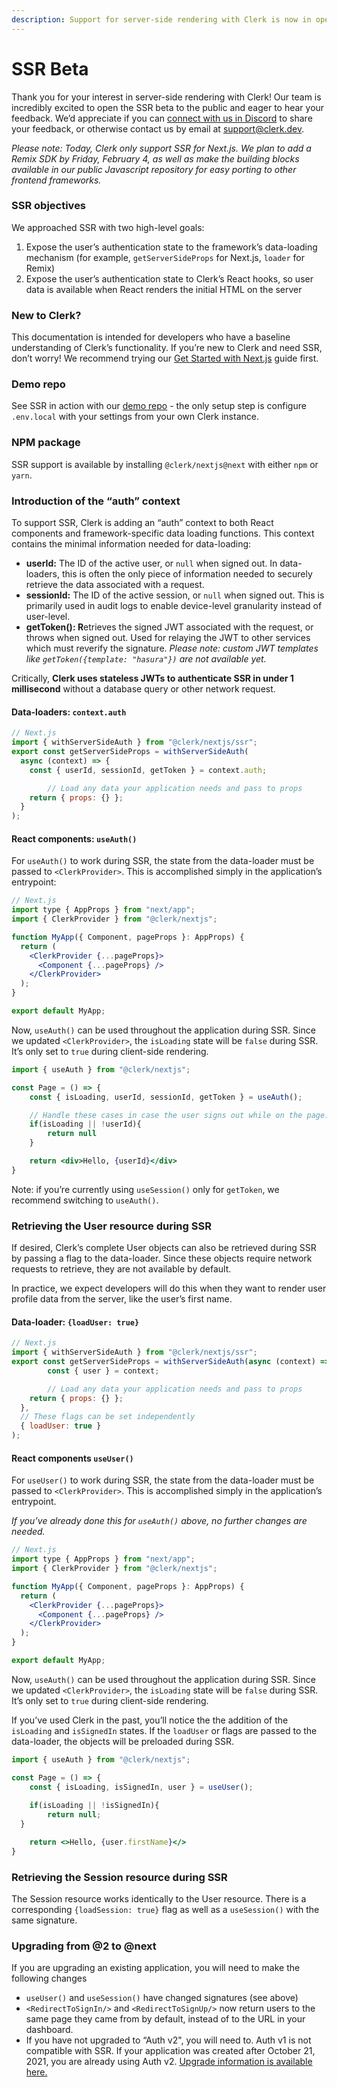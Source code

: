 ```yaml
---
description: Support for server-side rendering with Clerk is now in open beta.
---
```


# SSR Beta

Thank you for your interest in server-side rendering with Clerk! Our team is incredibly excited to open the SSR beta to the public and eager to hear your feedback. We’d appreciate if you can [connect with us in Discord](https://discord.com/invite/b5rXHjAg7A) to share your feedback, or otherwise contact us by email at support@clerk.dev.

_Please note: Today, Clerk only support SSR for Next.js. We plan to add a Remix SDK by Friday, February 4, as well as make the building blocks available in our public Javascript repository for easy porting to other frontend frameworks._

### SSR objectives

We approached SSR with two high-level goals:

1. Expose the user’s authentication state to the framework’s data-loading mechanism (for example, `getServerSideProps` for Next.js, `loader` for Remix)
2. Expose the user’s authentication state to Clerk’s React hooks, so user data is available when React renders the initial HTML on the server

### New to Clerk?

This documentation is intended for developers who have a baseline understanding of Clerk’s functionality. If you’re new to Clerk and need SSR, don’t worry! We recommend trying our [Get Started with Next.js](https://docs.clerk.dev/get-started/nextjs) guide first.

### Demo repo

See SSR in action with our [demo repo](https://github.com/clerkinc/clerk-nextjs-ssr-demo) - the only setup step is configure `.env.local`  with your settings from your own Clerk instance.

### NPM package

SSR support is available by installing `@clerk/nextjs@next` with either `npm` or `yarn`.

### Introduction of the “auth” context

To support SSR, Clerk is adding an “auth” context to both React components and framework-specific data loading functions. This context contains the minimal information needed for data-loading:

* **userId:** The ID of the active user, or `null` when signed out. In data-loaders, this is often the only piece of information needed to securely retrieve the data associated with a request.
* **sessionId:** The ID of the active session, or `null` when signed out. This is primarily used in audit logs to enable device-level granularity instead of user-level.
* **getToken(): R**etrieves the signed JWT associated with the request, or throws when signed out. Used for relaying the JWT to other services which must reverify the signature. _Please note: custom JWT templates like `getToken({template: "hasura"})` are not available yet._

Critically, **Clerk uses stateless JWTs to authenticate SSR in under 1 millisecond** without a database query or other network request.

#### Data-loaders: `context.auth`

```jsx
// Next.js
import { withServerSideAuth } from "@clerk/nextjs/ssr";
export const getServerSideProps = withServerSideAuth(
  async (context) => {
    const { userId, sessionId, getToken } = context.auth;

		// Load any data your application needs and pass to props
    return { props: {} };
  }
);
```

#### React components: `useAuth()`

For `useAuth()` to work during SSR, the state from the data-loader must be passed to `<ClerkProvider>`. This is accomplished simply in the application’s entrypoint:

```jsx
// Next.js
import type { AppProps } from "next/app";
import { ClerkProvider } from "@clerk/nextjs";

function MyApp({ Component, pageProps }: AppProps) {
  return (
    <ClerkProvider {...pageProps}>
      <Component {...pageProps} />
    </ClerkProvider>
  );
}

export default MyApp;
```

Now, `useAuth()` can be used throughout the application during SSR. Since we updated `<ClerkProvider>`, the `isLoading` state will be `false` during SSR. It’s only set to `true` during client-side rendering.

```jsx
import { useAuth } from "@clerk/nextjs";

const Page = () => {
	const { isLoading, userId, sessionId, getToken } = useAuth();

	// Handle these cases in case the user signs out while on the page.
	if(isLoading || !userId){
		return null
	}

	return <div>Hello, {userId}</div>
}
```

Note: if you’re currently using `useSession()` only for `getToken`, we recommend switching to `useAuth()`.

### Retrieving the User resource during SSR

If desired, Clerk’s complete User objects can also be retrieved during SSR by passing a flag to the data-loader. Since these objects require network requests to retrieve, they are not available by default.

In practice, we expect developers will do this when they want to render user profile data from the server, like the user’s first name.

#### Data-loader: `{loadUser: true}`

```jsx
// Next.js
import { withServerSideAuth } from "@clerk/nextjs/ssr";
export const getServerSideProps = withServerSideAuth(async (context) => {
		const { user } = context;

		// Load any data your application needs and pass to props
    return { props: {} };
  },
  // These flags can be set independently
  { loadUser: true }
);
```

#### React components `useUser()`

For `useUser()` to work during SSR, the state from the data-loader must be passed to `<ClerkProvider>`. This is accomplished simply in the application’s entrypoint.

_If you’ve already done this for `useAuth()` above, no further changes are needed._

```jsx
// Next.js
import type { AppProps } from "next/app";
import { ClerkProvider } from "@clerk/nextjs";

function MyApp({ Component, pageProps }: AppProps) {
  return (
    <ClerkProvider {...pageProps}>
      <Component {...pageProps} />
    </ClerkProvider>
  );
}

export default MyApp;
```

Now, `useAuth()` can be used throughout the application during SSR. Since we updated `<ClerkProvider>`, the `isLoading` state will be `false` during SSR. It’s only set to `true` during client-side rendering.

If you’ve used Clerk in the past, you’ll notice the the addition of the `isLoading` and `isSignedIn` states. If the `loadUser` or flags are passed to the data-loader, the objects will be preloaded during SSR.

```jsx
import { useAuth } from "@clerk/nextjs";

const Page = () => {
	const { isLoading, isSignedIn, user } = useUser();
	
	if(isLoading || !isSignedIn){
		return null;
  }

	return <>Hello, {user.firstName}</>
}
```

### Retrieving the Session resource during SSR

The Session resource works identically to the User resource. There is a corresponding `{loadSession: true}` flag as well as a `useSession()` with the same signature.

### Upgrading from @2 to @next

If you are upgrading an existing application, you will need to make the following changes

* `useUser()` and `useSession()` have changed signatures (see above)
* `<RedirectToSignIn/>` and `<RedirectToSignUp/>` now return users to the same page they came from by default, instead of to the URL in your dashboard.
* If you have not upgraded to “Auth v2", you will need to. Auth v1 is not compatible with SSR. If your application was created after October 21, 2021, you are already using Auth v2. [Upgrade information is available here.](../main-concepts/auth-v2.md)
